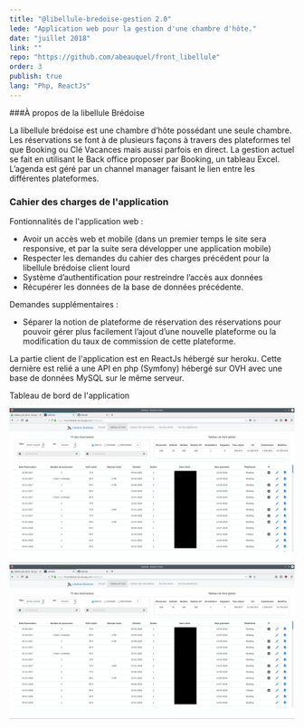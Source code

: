 ```yaml
---
title: "@libellule-bredoise-gestion 2.0"
lede: "Application web pour la gestion d'une chambre d'hôte."
date: "juillet 2018"
link: ""
repo: "https://github.com/abeauquel/front_libellule"
order: 3
publish: true
lang: "Php, ReactJs"
---
```


###À propos de la libellule Brédoise 

La libellule brédoise est une chambre d’hôte possédant une seule chambre. Les réservations se font à de
plusieurs façons à travers des plateformes tel que Booking ou Clé Vacances mais aussi parfois en direct.
La gestion actuel se fait en utilisant le Back office proposer par Booking, un tableau Excel. L’agenda est
géré par un channel manager faisant le lien entre les différentes plateformes.

### Cahier des charges de l'application

Fontionnalités de l'application web :
- Avoir un accès web et mobile (dans un premier temps le site sera responsive, et par la suite sera développer une application mobile)
- Respecter les demandes du cahier des charges précédent pour la libellule brédoise client lourd
- Système d’authentification pour restreindre l’accès aux données
- Récupérer les données de la base de données précédente.

Demandes supplémentaires : 

- Séparer la notion de plateforme de réservation des réservations pour pouvoir gérer plus facilement l’ajout d’une nouvelle plateforme ou la modification du taux de commission de cette plateforme.

La partie client de l'application est en ReactJs hébergé sur heroku. Cette dernière est relié a une API en 
php (Symfony) hébergé sur OVH avec une base de données MySQL sur le même serveur.

<p>Tableau de bord de l'application</p>
<div class="blog-inset">
  <hidden>
    <img src='tableau_de_bord.png' />
    <img src='tableau_de_bord.png' />
  </hidden>
  <zoom-image src='tableau_de_bord.png' zoomSrc='tableau_de_bord.png' alt='Image libellule brédoise'></zoom-image>
</div>